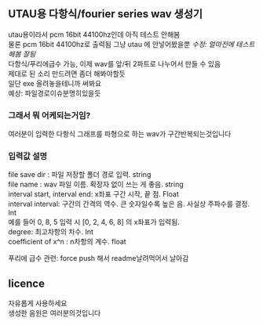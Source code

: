 ## UTAU용 다항식/fourier series wav 생성기
utau용이라서 pcm 16bit 44100hz인데 아직 테스트 안해봄  
물론 pcm 16bit 44100hz로 출력됨 그냥 utau 에 안넣어봤을뿐
*수정: 얼마전에 테스트해봄 잘됨*  
다항식/푸리에급수 가능, 이제 wav를 앞/뒤 2파트로 나누어서 만들 수 있음  
제대로 된 소리 만드려면 좀더 해봐야할듯   
일단 exe 올려놓을테니까 써봐요  
예상: 파일경로이슈분명히있을듯

### 그래서 뭐 어케되는거임?
여러분이 입력한 다항식 그래프를 파형으로 하는 wav가 구간반복되는것입니다  

### 입력값 설명 
file save dir : 파일 저장할 폴더 경로 입력. string  
file name : wav 파일 이름. 확장자 없이 쓰는 게 좋음. string  
interval start, interval end: x좌표 구간 시작, 끝 점. Float  
interval interval: 구간의 간격의 역수. 큰 숫자일수록 높은 음. 사실상 주파수를 결정. Int  
예를 들어 0, 8, 5 입력 시 [0, 2, 4, 6, 8] 의 x좌표가 입력됨.  
degree: 최고차항의 차수. Int  
coefficient of x^n : n차항의 계수. float

푸리에 급수 관련: force push 해서 readme날려먹어서 날아감


## licence
자유롭게 사용하세요  
생성한 음원은 여러분의것입니다
